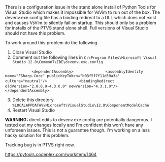 There is a configuration issue in the stand alone install of Python Tools for Visual Studio which makes it impossible for VsVim to run out of the box.  The devenv.exe.config file has a binding redirect to a DLL which does not exist and causes VsVim to silently fail on startup.  This should only be a problem for installs of the PTVS stand alone shell.  Full versions of Visual Studio should not have this problem.  

To work around this problem do the following.  

1. Close Visual Studio
2. Comment out the following lines in `C:\Program Files\Microsoft Visual Studio 12.0\Common7\IDE\devenv.exe.config`

`            <dependentAssembly>`
`              <assemblyIdentity name="FSharp.Core" publicKeyToken="b03f5f7f11d50a3a" culture="neutral"/>`
`              <bindingRedirect oldVersion="2.0.0.0-4.3.0.0" newVersion="4.3.1.0"/>`
`            </dependentAssembly>`

3. Delete this directory `%LOCALAPPDATA%\Microsoft\VisualStudio\12.0\ComponentModelCache`
4. Restart Visual Studio 

**WARNING:** direct edits to devenv.exe.config are potentially dangerous. I tested out my changes locally and I'm confident this won't have any unforseen issues. This is not a guarantee though.  I'm working on a less hacky solution for this problem.  


Tracking bug is in PTVS right now.  

https://pytools.codeplex.com/workitem/1464
